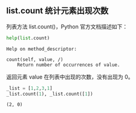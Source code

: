 ## list.count 统计元素出现次数

列表方法 list.count()，Python 官方文档描述如下：


```python
help(list.count)
```

    Help on method_descriptor:
    
    count(self, value, /)
        Return number of occurrences of value.
    
    

返回元素 value 在列表中出现的次数，没有出现为 0。


```python
_list = [1,2,3,1]
_list.count(1), _list.count([1])
```




    (2, 0)


